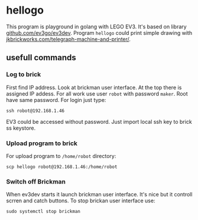 # hellogo
This program is playground in golang with LEGO EV3. It's based on library [github.com/ev3go/ev3dev][2]. Program `hellogo` could print simple drawing with [jkbrickworks.com/telegraph-machine-and-printer/][1]. 

## usefull commands

### Log to brick

First find IP address. Look at brickman user interface. At the top there is assigned IP addess. For all work use user `robot` with password `maker`. Root have same password. For login just type:

```
ssh robot@192.168.1.46
```

EV3 could be accessed without password. Just import local ssh key to brick ss keystore.

### Upload program to brick

For upload program to `/home/robot` directory:

```
scp hellogo robot@192.168.1.46:/home/robot
```


### Switch off Brickman

When ev3dev starts it launch brickman user interface. It's nice but it controll scrren and catch buttons. To stop brickan user interface use:
```
sudo systemctl stop brickman
```

[1]: https://jkbrickworks.com/telegraph-machine-and-printer/ "printer building instruction"
[2]: https://github.com/ev3go/ev3dev "https://github.com/ev3go/ev3dev"